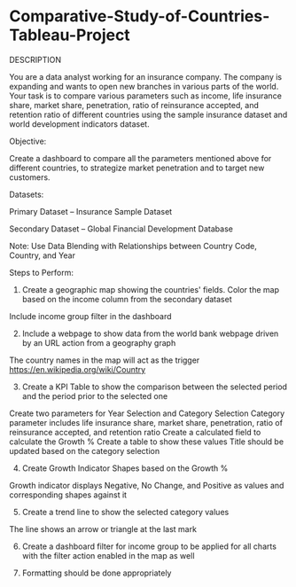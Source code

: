 # Comparative-Study-of-Countries-Tableau-Project
DESCRIPTION

You are a data analyst working for an insurance company. The company is expanding and wants to open new branches in various parts of the world. Your task is to compare various parameters such as income, life insurance share, market share, penetration, ratio of reinsurance accepted, and retention ratio of different countries using the sample insurance dataset and world development indicators dataset.

 

Objective:

Create a dashboard to compare all the parameters mentioned above for different countries, to strategize market penetration and to target new customers.

 

Datasets:

Primary Dataset – Insurance Sample Dataset

Secondary Dataset – Global Financial Development Database

 

Note: Use Data Blending with Relationships between Country Code, Country, and Year

 

Steps to Perform:

1. Create a geographic map showing the countries' fields. Color the map based on the income column from the secondary dataset

Include income group filter in the dashboard
 

2. Include a webpage to show data from the world bank webpage driven by an URL action from a geography graph

The country names in the map will act as the trigger
https://en.wikipedia.org/wiki/Country

 

3. Create a KPI Table to show the comparison between the selected period and the period prior to the selected one

Create two parameters for Year Selection and Category Selection
Category parameter includes life insurance share, market share, penetration, ratio of reinsurance accepted, and retention ratio
Create a calculated field to calculate the Growth %
Create a table to show these values
Title should be updated based on the category selection
 

4. Create Growth Indicator Shapes based on the Growth %

Growth indicator displays Negative, No Change, and Positive as values and corresponding shapes against it
 

5. Create a trend line to show the selected category values

The line shows an arrow or triangle at the last mark
 

6. Create a dashboard filter for income group to be applied for all charts with the filter action enabled in the map as well

 

7. Formatting should be done appropriately
